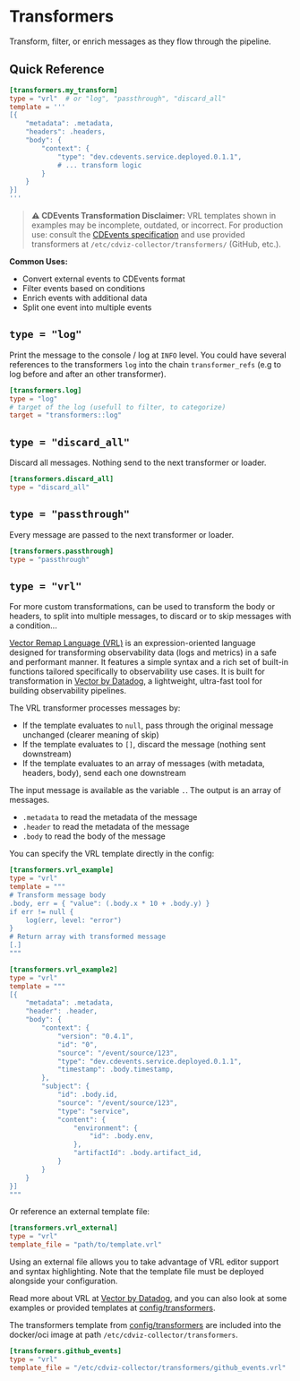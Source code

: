 # Transformers

Transform, filter, or enrich messages as they flow through the pipeline.

## Quick Reference

```toml
[transformers.my_transform]
type = "vrl"  # or "log", "passthrough", "discard_all"
template = '''
[{
    "metadata": .metadata,
    "headers": .headers,
    "body": {
        "context": {
            "type": "dev.cdevents.service.deployed.0.1.1",
            # ... transform logic
        }
    }
}]
'''
```

> **⚠️ CDEvents Transformation Disclaimer:**
> VRL templates shown in examples may be incomplete, outdated, or incorrect.
> For production use: consult the [CDEvents specification](https://cdevents.dev/) and use provided transformers at `/etc/cdviz-collector/transformers/` (GitHub, etc.).

**Common Uses:**
- Convert external events to CDEvents format
- Filter events based on conditions
- Enrich events with additional data
- Split one event into multiple events

## `type = "log"`

Print the message to the console / log at `INFO` level.
You could have several references to the transformers `log` into the chain `transformer_refs` (e.g to log before and after an other transformer).

```toml
[transformers.log]
type = "log"
# target of the log (usefull to filter, to categorize)
target = "transformers::log"
```

## `type = "discard_all"`

Discard all messages. Nothing send to the next transformer or loader.

```toml
[transformers.discard_all]
type = "discard_all"
```

## `type = "passthrough"`

Every message are passed to the next transformer or loader.

```toml
[transformers.passthrough]
type = "passthrough"
```

## `type = "vrl"`

For more custom transformations, can be used to transform the body or headers,
to split into multiple messages, to discard or to skip messages with a condition...

[Vector Remap Language (VRL)](https://vector.dev/docs/reference/vrl/) is an expression-oriented language designed for transforming
observability data (logs and metrics) in a safe and performant manner. It features a simple syntax and a rich set of built-in
functions tailored specifically to observability use cases. It is built for transformation in [Vector by Datadog](https://vector.dev/),
a lightweight, ultra-fast tool for building observability pipelines.

The VRL transformer processes messages by:
- If the template evaluates to `null`, pass through the original message unchanged (clearer meaning of skip)
- If the template evaluates to `[]`, discard the message (nothing sent downstream)
- If the template evaluates to an array of messages (with metadata, headers, body), send each one downstream

The input message is available as the variable `.`. The output is an array of messages.

- `.metadata` to read the metadata of the message
- `.header` to read the metadata of the message
- `.body` to read the body of the message

You can specify the VRL template directly in the config:

```toml
[transformers.vrl_example]
type = "vrl"
template = """
# Transform message body
.body, err = { "value": (.body.x * 10 + .body.y) }
if err != null {
    log(err, level: "error")
}
# Return array with transformed message
[.]
"""

[transformers.vrl_example2]
type = "vrl"
template = """
[{
    "metadata": .metadata,
    "header": .header,
    "body": {
        "context": {
            "version": "0.4.1",
            "id": "0",
            "source": "/event/source/123",
            "type": "dev.cdevents.service.deployed.0.1.1",
            "timestamp": .body.timestamp,
        },
        "subject": {
            "id": .body.id,
            "source": "/event/source/123",
            "type": "service",
            "content": {
                "environment": {
                    "id": .body.env,
                },
                "artifactId": .body.artifact_id,
            }
        }
    }
}]
"""
```

Or reference an external template file:

```toml
[transformers.vrl_external]
type = "vrl"
template_file = "path/to/template.vrl"
```

Using an external file allows you to take advantage of VRL editor support and syntax highlighting. Note that the template file must be deployed alongside your configuration.

Read more about VRL at [Vector by Datadog](https://vector.dev/docs/reference/vrl/), and you can also look at some examples or provided templates at [config/transformers](https://github.com/cdviz-dev/cdviz-collector/tree/main/config/transformers).

The transformers template from [config/transformers](https://github.com/cdviz-dev/cdviz-collector/tree/main/config/transformers) are included into the docker/oci image at path `/etc/cdviz-collector/transformers`.

```toml
[transformers.github_events]
type = "vrl"
template_file = "/etc/cdviz-collector/transformers/github_events.vrl"
```

[cdevents]: <https://cdevents.dev/>
[Sources]: sources
[Sinks]: sinks
[Transformers]: transformers
